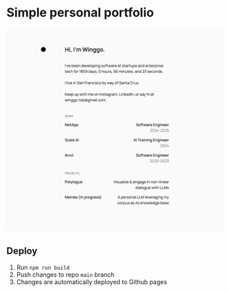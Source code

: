 # Simple personal portfolio

![Front page](./assets/preview.png)

## Deploy

1. Run `npm run build`
2. Push changes to repo `main` branch
3. Changes are automatically deployed to Github pages

